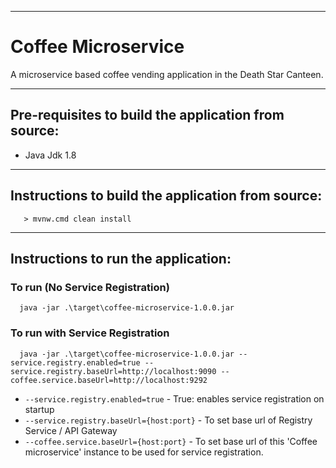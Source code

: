 ----------------------------
# Coffee Microservice

A microservice based coffee vending application in the Death Star Canteen.

----------------------------
## Pre-requisites to build the application from source:
- Java Jdk 1.8

----------------------------
## Instructions to build the application from source:

```
   > mvnw.cmd clean install
```
----------------------------
## Instructions to run the application:

### To run (No Service Registration)
```
  java -jar .\target\coffee-microservice-1.0.0.jar
```

### To run with Service Registration
```
  java -jar .\target\coffee-microservice-1.0.0.jar --service.registry.enabled=true --service.registry.baseUrl=http://localhost:9090 --coffee.service.baseUrl=http://localhost:9292
```
- ```--service.registry.enabled=true```        - True: enables service registration on startup
- ```--service.registry.baseUrl={host:port}``` - To set base url of Registry Service / API Gateway
- ```--coffee.service.baseUrl={host:port}```   - To set base url of this 'Coffee microservice' instance to be used for service registration.